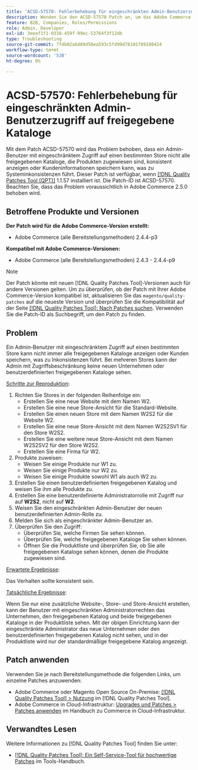 ```yaml
---
title: 'ACSD-57570: Fehlerbehebung für eingeschränkten Admin-Benutzerzugriff auf freigegebene Kataloge'
description: Wenden Sie den ACSD-57570 Patch an, um das Adobe Commerce-Problem zu beheben, bei dem ein Admin-Benutzer mit eingeschränktem Administratorzugriff auf einen bestimmten Store nicht alle freigegebenen Kataloge, die Produkten zugewiesen sind, konsistent anzeigen oder Kundeninformationen speichern kann, was zu Systeminkonsistenzen führt.
feature: B2B, Companies, Roles/Permissions
role: Admin, Developer
exl-id: 3eeaf1f1-0338-459f-99ec-53764f3f12db
type: Troubleshooting
source-git-commit: 7fdb02a6d89d50ea593c5fd99d78101f89198424
workflow-type: tm+mt
source-wordcount: '538'
ht-degree: 0%

---
```


# ACSD-57570: Fehlerbehebung für eingeschränkten Admin-Benutzerzugriff auf freigegebene Kataloge

Mit dem Patch ACSD-57570 wird das Problem behoben, dass ein Admin-Benutzer mit eingeschränktem Zugriff auf einen bestimmten Store nicht alle freigegebenen Kataloge, die Produkten zugewiesen sind, konsistent anzeigen oder Kundeninformationen speichern kann, was zu Systeminkonsistenzen führt. Dieser Patch ist verfügbar, wenn [[!DNL Quality Patches Tool (QPT)]](/help/tools/quality-patches-tool/quality-patches-tool-to-self-serve-quality-patches.md) 1.1.57 installiert ist. Die Patch-ID ist ACSD-57570. Beachten Sie, dass das Problem voraussichtlich in Adobe Commerce 2.5.0 behoben wird.

## Betroffene Produkte und Versionen

**Der Patch wird für die Adobe Commerce-Version erstellt:**

* Adobe Commerce (alle Bereitstellungsmethoden) 2.4.4-p3

**Kompatibel mit Adobe Commerce-Versionen:**

* Adobe Commerce (alle Bereitstellungsmethoden) 2.4.3 - 2.4.4-p9

>[!NOTE]
>
>Der Patch könnte mit neuen [!DNL Quality Patches Tool]-Versionen auch für andere Versionen gelten. Um zu überprüfen, ob der Patch mit Ihrer Adobe Commerce-Version kompatibel ist, aktualisieren Sie das `magento/quality-patches` auf die neueste Version und überprüfen Sie die Kompatibilität auf der Seite [[!DNL Quality Patches Tool]: Nach Patches suchen](https://experienceleague.adobe.com/tools/commerce-quality-patches/index.html). Verwenden Sie die Patch-ID als Suchbegriff, um den Patch zu finden.

## Problem

Ein Admin-Benutzer mit eingeschränktem Zugriff auf einen bestimmten Store kann nicht immer alle freigegebenen Kataloge anzeigen oder Kunden speichern, was zu Inkonsistenzen führt. Bei mehreren Stores kann der Admin mit Zugriffsbeschränkung keine neuen Unternehmen oder benutzerdefinierten freigegebenen Kataloge sehen.

<u>Schritte zur Reproduktion</u>:

1. Richten Sie Stores in der folgenden Reihenfolge ein:
   * Erstellen Sie eine neue Website mit dem Namen W2.
   * Erstellen Sie eine neue Store-Ansicht für die Standard-Website.
   * Erstellen Sie einen neuen Store mit dem Namen W2S2 für die Website W2.
   * Erstellen Sie eine neue Store-Ansicht mit dem Namen W2S2SV1 für den Store W2S2.
   * Erstellen Sie eine weitere neue Store-Ansicht mit dem Namen W2S2SV2 für den Store W2S2.
   * Erstellen Sie eine Firma für W2.
1. Produkte zuweisen:
   * Weisen Sie einige Produkte nur W1 zu.
   * Weisen Sie einige Produkte nur W2 zu.
   * Weisen Sie einige Produkte sowohl W1 als auch W2 zu.
1. Erstellen Sie einen benutzerdefinierten freigegebenen Katalog und weisen Sie ihm alle Produkte zu.
1. Erstellen Sie eine benutzerdefinierte Administratorrolle mit Zugriff nur auf **W2S2**, nicht auf **W2**.
1. Weisen Sie den eingeschränkten Admin-Benutzer der neuen benutzerdefinierten Admin-Rolle zu.
1. Melden Sie sich als eingeschränkter Admin-Benutzer an.
1. Überprüfen Sie den Zugriff:
   * Überprüfen Sie, welche Firmen Sie sehen können.
   * Überprüfen Sie, welche freigegebenen Kataloge Sie sehen können.
   * Öffnen Sie die Produktliste und überprüfen Sie, ob Sie alle freigegebenen Kataloge sehen können, denen die Produkte zugewiesen sind.

<u>Erwartete Ergebnisse</u>:

Das Verhalten sollte konsistent sein.

<u>Tatsächliche Ergebnisse</u>:

Wenn Sie nur eine zusätzliche Website-, Store- und Store-Ansicht erstellen, kann der Benutzer mit eingeschränkten Administratorrechten das Unternehmen, den freigegebenen Katalog und beide freigegebenen Kataloge in der Produktliste sehen. Mit der obigen Einrichtung kann der eingeschränkte Administrator das neue Unternehmen oder den benutzerdefinierten freigegebenen Katalog nicht sehen, und in der Produktliste wird nur der standardmäßige freigegebene Katalog angezeigt.

## Patch anwenden

Verwenden Sie je nach Bereitstellungsmethode die folgenden Links, um einzelne Patches anzuwenden:

* Adobe Commerce oder Magento Open Source On-Premise: [[!DNL Quality Patches Tool] > Nutzung](/help/tools/quality-patches-tool/usage.md) im [!DNL Quality Patches Tool].
* Adobe Commerce in Cloud-Infrastruktur: [Upgrades und Patches > Patches anwenden](https://experienceleague.adobe.com/docs/commerce-cloud-service/user-guide/develop/upgrade/apply-patches.html) im Handbuch zu Commerce in Cloud-Infrastruktur.

## Verwandtes Lesen

Weitere Informationen zu [!DNL Quality Patches Tool] finden Sie unter:

* [[!DNL Quality Patches Tool]: Ein Self-Service-Tool für hochwertige Patches](/help/tools/quality-patches-tool/quality-patches-tool-to-self-serve-quality-patches.md) im Tools-Handbuch.
